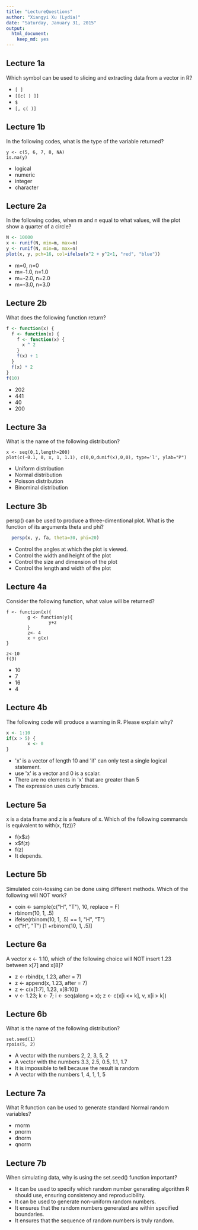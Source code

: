 ```yaml
---
title: "LectureQuestions"
author: "Xiangyi Xu (Lydia)"
date: "Saturday, January 31, 2015"
output:
  html_document:
    keep_md: yes
---
```


## Lecture 1a

Which symbol can be used to slicing and extracting data from a vector in R?

* `[ ]`
* `[[c( ) ]]`
* `$`
* `[, c( )]`

## Lecture 1b

In the following codes, what is the type of the variable returned?
```
y <- c(5, 6, 7, 8, NA)
is.na(y)
```

* logical
* numeric
* integer
* character

## Lecture 2a

In the following codes, when m and n equal to what values, will the plot show a quarter of a circle?
```r
N <- 10000
x <- runif(N, min=m, max=n)
y <- runif(N, min=m, max=n)
plot(x, y, pch=16, col=ifelse(x^2 + y^2<1, "red", "blue"))
```

* m=0,    n=0
* m=-1.0, n=1.0
* m=-2.0, n=2.0
* m=-3.0, n=3.0

## Lecture 2b

What does the following function return?
```r
f <- function(x) {
  f <- function(x) {
    f <- function(x) {
      x ^ 2
    }
    f(x) + 1
  }
  f(x) * 2
}
f(10)
```

* 202
* 441
* 40
* 200

## Lecture 3a

What is the name of the following distribution? 
```{r uniform_distribution, echo=FALSE}
x <- seq(0,1,length=200)
plot(c(-0.1, 0, x, 1, 1.1), c(0,0,dunif(x),0,0), type='l', ylab="P")
```

* Uniform distribution
* Normal distribution
* Poisson distribution
* Binominal distribution

## Lecture 3b

persp() can be used to produce a three-dimentional plot. What is the function of its arguments theta and phi?
```r
  persp(x, y, fa, theta=30, phi=20)
```

* Control the angles at which the plot is viewed. 
* Control the width and height of the plot
* Control the size and dimension of the plot
* Control the length and width of the plot

## Lecture 4a

Consider the following function, what value will be returned?
```{r function environment}
f <- function(x){
        g <- function(y){
                y+z
        }
        z<- 4
        x + g(x)
}

z<-10
f(3)
```

* 10 			
* 7 			
* 16 	
* 4

## Lecture 4b

The following code will produce a warning in R. Please explain why?
```r
x <- 1:10
if(x > 5) {
        x <- 0
}
```

* 'x' is a vector of length 10 and 'if' can only test a single logical statement. 	 
* use 'x' is a vector and 0 is a scalar. 			
* There are no elements in 'x' that are greater than 5 			
* The expression uses curly braces. 

## Lecture 5a

x is a data frame and z is a feature of x. Which of the following commands is equivalent to with(x, f(z))?

* f(x$z)
* x$f(z)
* f(z)
* It depends.

## Lecture 5b

Simulated coin-tossing can be done using different methods. Which of the following will NOT work?

* coin <- sample(c("H", "T"), 10, replace = F)
* rbinom(10, 1, .5)
* ifelse(rbinom(10, 1, .5) == 1, "H", "T")
* c("H", "T") [1 +rbinom(10, 1, .5)]

## Lecture 6a

A vector x <- 1:10, which of the following choice will NOT insert 1.23 between x[7] and x[8]?

* z <- rbind(x, 1.23, after = 7)
* z <- append(x, 1.23, after = 7)
* z <- c(x[1:7], 1.23, x[8:10]) 
* v <- 1.23; k <- 7; i <- seq(along = x); z <- c(x[i <= k], v, x[i > k])
  
## Lecture 6b

What is the name of the following distribution? 
```{r snippet code}
set.seed(1)
rpois(5, 2)
```

* A vector with the numbers 2, 2, 3, 5, 2
* A vector with the numbers 3.3, 2.5, 0.5, 1.1, 1.7
* It is impossible to tell because the result is random
* A vector with the numbers 1, 4, 1, 1, 5

## Lecture 7a

What R function can be used to generate standard Normal random variables?

* rnorm
* pnorm
* dnorm
* qnorm

## Lecture 7b

When simulating data, why is using the set.seed() function important?

* It can be used to specify which random number generating algorithm R should use, ensuring consistency and reproducibility.
* It can be used to generate non-uniform random numbers.
* It ensures that the random numbers generated are within specified boundaries.
* It ensures that the sequence of random numbers is truly random.

